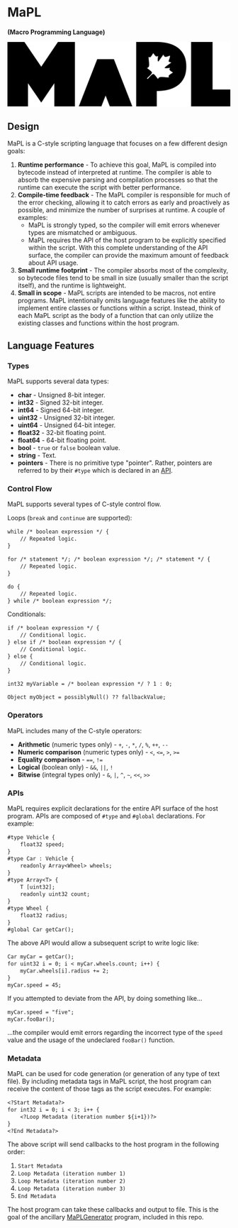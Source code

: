 # MaPL
**(Macro Programming Language)**

![Logo](./MaPL.svg)

## Design
MaPL is a C-style scripting language that focuses on a few different design goals:

1. **Runtime performance** - To achieve this goal, MaPL is compiled into bytecode instead of interpreted at runtime. The compiler is able to absorb the expensive parsing and compilation processes so that the runtime can execute the script with better performance.
1. **Compile-time feedback** - The MaPL compiler is responsible for much of the error checking, allowing it to catch errors as early and proactively as possible, and minimize the number of surprises at runtime. A couple of examples:
    * MaPL is strongly typed, so the compiler will emit errors whenever types are mismatched or ambiguous.
    * MaPL requires the API of the host program to be explicitly specified within the script. With this complete understanding of the API surface, the compiler can provide the maximum amount of feedback about API usage.
1. **Small runtime footprint** - The compiler absorbs most of the complexity, so bytecode files tend to be small in size (usually smaller than the script itself), and the runtime is lightweight.
1. **Small in scope** - MaPL scripts are intended to be macros, not entire programs. MaPL intentionally omits language features like the ability to implement entire classes or functions within a script. Instead, think of each MaPL script as the body of a function that can only utilize the existing classes and functions within the host program.

## Language Features

### Types
MaPL supports several data types:

* **char** - Unsigned 8-bit integer.
* **int32** - Signed 32-bit integer.
* **int64** - Signed 64-bit integer.
* **uint32** - Unsigned 32-bit integer.
* **uint64** - Unsigned 64-bit integer.
* **float32** - 32-bit floating point.
* **float64** - 64-bit floating point.
* **bool** - `true` or `false` boolean value.
* **string** - Text.
* **pointers** - There is no primitive type "pointer". Rather, pointers are referred to by their `#type` which is declared in an [API](#APIs).

### Control Flow
MaPL supports several types of C-style control flow.

Loops (`break` and `continue` are supported):

```
while /* boolean expression */ {
    // Repeated logic.
}
```
```
for /* statement */; /* boolean expression */; /* statement */ {
    // Repeated logic.
}
```
```
do {
    // Repeated logic.
} while /* boolean expression */;
```

Conditionals:
```
if /* boolean expression */ {
    // Conditional logic.
} else if /* boolean expression */ {
    // Conditional logic.
} else {
    // Conditional logic.
}
```
```
int32 myVariable = /* boolean expression */ ? 1 : 0;
```
```
Object myObject = possiblyNull() ?? fallbackValue;
```
### Operators
MaPL includes many of the C-style operators:

* **Arithmetic** (numeric types only) - `+`, `-`, `*`, `/`, `%`, `++`, `--`
* **Numeric comparison** (numeric types only) - `<`, `<=`, `>`, `>=`
* **Equality comparison** - `==`, `!=`
* **Logical** (boolean only) - `&&`, `||`, `!`
* **Bitwise** (integral types only) - `&`, `|`, `^`, `~`, `<<`, `>>`

### APIs
MaPL requires explicit declarations for the entire API surface of the host program. APIs are composed of `#type` and `#global` declarations. For example:
```
#type Vehicle {
    float32 speed;
}
#type Car : Vehicle {
    readonly Array<Wheel> wheels;
}
#type Array<T> {
    T [uint32];
    readonly uint32 count;
}
#type Wheel {
    float32 radius;
}
#global Car getCar();
```
The above API would allow a subsequent script to write logic like:
```
Car myCar = getCar();
for uint32 i = 0; i < myCar.wheels.count; i++) {
    myCar.wheels[i].radius += 2;
}
myCar.speed = 45;
```
If you attempted to deviate from the API, by doing something like...
```
myCar.speed = "five";
myCar.fooBar();
```
...the compiler would emit errors regarding the incorrect type of the `speed` value and the usage of the undeclared `fooBar()` function.

### Metadata
MaPL can be used for code generation (or generation of any type of text file). By including metadata tags in MaPL script, the host program can receive the content of those tags as the script executes. For example:
```
<?Start Metadata?>
for int32 i = 0; i < 3; i++ {
    <?Loop Metadata (iteration number ${i+1})?>
}
<?End Metadata?>
```
The above script will send callbacks to the host program in the following order:

1. `Start Metadata`
1. `Loop Metadata (iteration number 1)`
1. `Loop Metadata (iteration number 2)`
1. `Loop Metadata (iteration number 3)`
1. `End Metadata`

The host program can take these callbacks and output to file. This is the goal of the ancillary [MaPLGenerator](./Generator) program, included in this repo.
